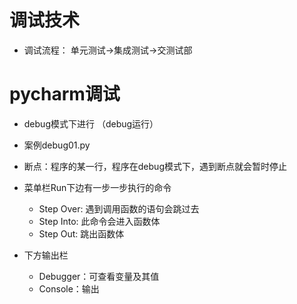 # 调试技术
- 调试流程： 单元测试->集成测试->交测试部
# pycharm调试
- debug模式下进行 （debug运行）
- 案例debug01.py

- 断点：程序的某一行，程序在debug模式下，遇到断点就会暂时停止
- 菜单栏Run下边有一步一步执行的命令
    - Step Over: 遇到调用函数的语句会跳过去
    - Step Into: 此命令会进入函数体
    - Step Out: 跳出函数体
- 下方输出栏
    - Debugger：可查看变量及其值
    - Console：输出